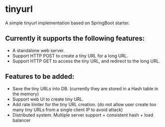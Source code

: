# tinyurl
A simple tinyurl implementation based on SpringBoot starter.

## Currently it supports the following features:
  - A standalone web server.
  - Support HTTP POST to create a tiny URL for a long URL.
  - Support HTTP GET to access the tiny URL, and redirect to the long URL.

## Features to be added:
  - Save the tiny URLs into DB. (currently they are stored in a Hash table in the memory)
  - Support web UI to create tiny URL.
  - Add rate limiter for the tiny URL creation. (do not allow user create too many tiny URLs from a single client IP to avoid attack)
  - Distributed system. Multiple server support + consistent hash + load balancer

